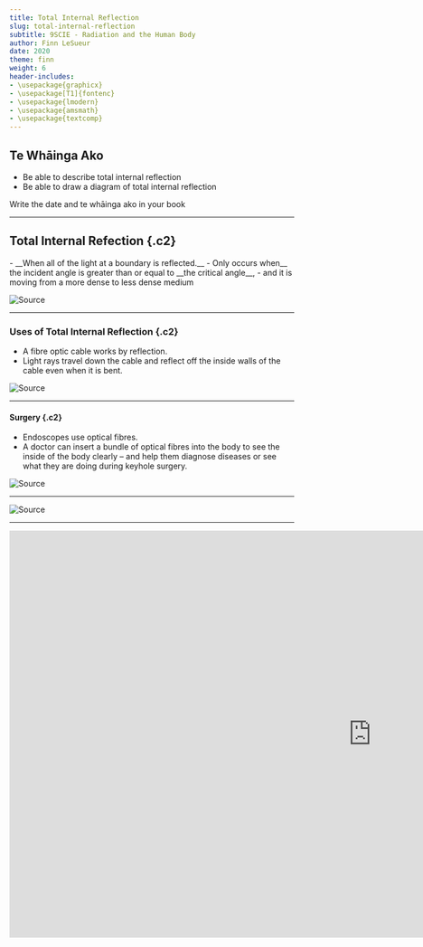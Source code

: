 ```yaml
---
title: Total Internal Reflection
slug: total-internal-reflection
subtitle: 9SCIE - Radiation and the Human Body
author: Finn LeSueur
date: 2020
theme: finn
weight: 6
header-includes:
- \usepackage{graphicx}
- \usepackage[T1]{fontenc}
- \usepackage{lmodern}
- \usepackage{amsmath}
- \usepackage{textcomp}
---
```


## Te Whāinga Ako

- Be able to describe total internal reflection
- Be able to draw a diagram of total internal reflection

<p class="instruction">Write the date and te whāinga ako in your book</p>

---

## Total Internal Refection {.c2}

<div>
- __When all of the light at a boundary is reflected.__
- Only occurs when__ the incident angle is greater than or equal to __the critical angle__,
- and it is moving from a more dense to less dense medium
</div>

![[Source](https://en.wikipedia.org/wiki/Total_internal_reflection)](https://upload.wikimedia.org/wikipedia/commons/f/fe/Total_internal_reflection_by_fluorescence.jpg)

---

### Uses of Total Internal Reflection {.c2}

- A fibre optic cable works by reflection. 
- Light rays travel down the cable and reflect off the inside walls of the cable even when it is bent. 

![[Source](https://itel.com/how-fiber-optic-internet-works/)](https://itel.com/wp-content/uploads/2015/09/Total-Internal-Refraction.jpg)

---

#### Surgery {.c2}

- Endoscopes use optical fibres. 
- A doctor can insert a bundle of optical fibres into the body to see the inside of the body clearly – and help them diagnose diseases or see what they are doing during keyhole surgery.

![[Source](https://en.wikipedia.org/wiki/Functional_endoscopic_sinus_surgery)](https://upload.wikimedia.org/wikipedia/commons/4/48/Mani_Zadeh_MD_Endoscopic_Sinus_Surgery.jpg)

---

![[Source](https://www.submarinecablemap.com/#/)](../assets/undersea-cables.png)

---

<iframe width="1280" height="720" src="https://www.youtube.com/embed/E1RXq70SvnE" frameborder="0" allow="accelerometer; autoplay; clipboard-write; encrypted-media; gyroscope; picture-in-picture" allowfullscreen></iframe>
